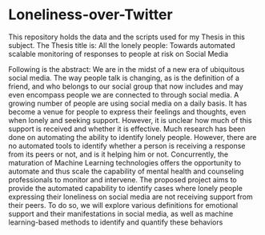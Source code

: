 # Loneliness-over-Twitter
This repository holds the data and the scripts used for my Thesis in this subject. 
The Thesis title is: 
All the lonely people: 
Towards automated scalable monitoring of responses to people at risk on Social Media

Following is the abstract:
We are in the midst of a new era of ubiquitous social media. The way people talk is changing, as is the definition of a friend, and who belongs to our social group that now includes and may even encompass people we are connected to through social media. A growing number of people are using social media on a daily basis. It has become a venue for people to express their feelings and thoughts, even when lonely and seeking support. However, it is unclear how much of this support is received and whether it is effective. Much research has been done on automating the ability to identify lonely people. However, there are no automated tools to identify whether a person is receiving a response from its peers or not, and is it helping him or not. Concurrently, the maturation of Machine Learning technologies offers the opportunity to automate and thus scale the capability of mental health and counseling professionals to monitor and intervene. The proposed project aims to provide the automated capability to identify cases where lonely people expressing their loneliness on social media are not receiving support from their peers. To do so, we will explore various definitions for emotional support and their manifestations in social media, as well as machine learning-based methods to identify and quantify these behaviors
